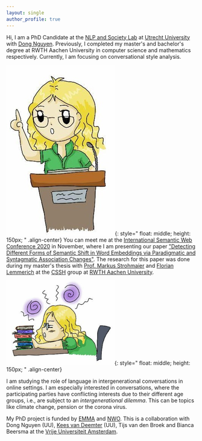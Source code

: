 ```yaml
---
layout: single
author_profile: true
---
```


Hi, I am a PhD Candidate at the [NLP and Society Lab](https://nlpsoc.github.io/) at [Utrecht University](https://www.uu.nl/en) with [Dong Nguyen](https://dongnguyen.nl/). Previously, I completed my master's and bachelor's degree at RWTH Aachen University in computer science and mathematics  respectively. Currently, I am focusing on conversational style analysis.

![drawn Anna presents](./assets/images/talk.jpg){: style=" float: middle; height: 150px; " .align-center}
You can meet me at the [International Semantic Web Conference 2020](https://iswc2020.semanticweb.org/) in November, where I am presenting our paper ["Detecting Different Forms of Semantic Shift in Word Embeddings via Paradigmatic and Syntagmatic Association Changes"](https://annawegmann.github.io/pdf/Detecting-Different-Forms-of-Semantic-Shift.pdf). The research for this paper was done during my master's thesis with [Prof. Markus Strohmaier](http://www.markusstrohmaier.info/) and [Florian Lemmerich](http://florian.lemmerich.net/) at the [CSSH](http://cssh.rwth-aachen.de/) group at [RWTH Aachen University](www.rwth-aachen.de/).

![drawn Anna research](./assets/images/research.PNG){: style=" float: middle; height: 150px; " .align-center}

I am studying the role of language in intergenerational conversations in online settings. I am especially interested in conversations, where the participating parties have conflicting interests due to their different age groups, i.e., are subject to an *intergenerational dilemma*. This can be topics like climate change, pension or the corona virus.



My PhD project is funded by [EMMA](https://www.emma.nl/) and [NWO](https://www.nwo.nl/en/news-and-events/news/2020/02/five-new-studies-into-digital-society.html). This is a collaboration with Dong Nguyen (UU), [Kees van Deemter](https://www.uu.nl/staff/CJvanDeemter?t=0) (UU),  Tijs van den Broek and Bianca Beersma at the [Vrije Universiteit Amsterdam](https://www.vu.nl/en/). 